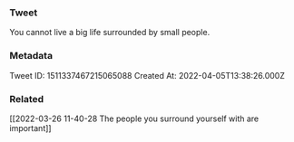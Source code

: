 ### Tweet
You cannot live a big life surrounded by small people.

### Metadata
Tweet ID: 1511337467215065088
Created At: 2022-04-05T13:38:26.000Z

### Related
[[2022-03-26 11-40-28 The people you surround yourself with are important]]

